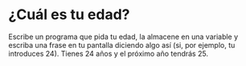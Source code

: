 # ¿Cuál es tu edad?

Escribe un programa que pida tu edad, la almacene en una variable y escriba una frase en tu pantalla diciendo algo así (si, por ejemplo, tu introduces 24). 
Tienes 24 años y el próximo año tendrás 25.

